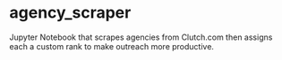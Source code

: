 # agency_scraper
Jupyter Notebook that scrapes agencies from Clutch.com then assigns each a custom rank to make outreach more productive.
